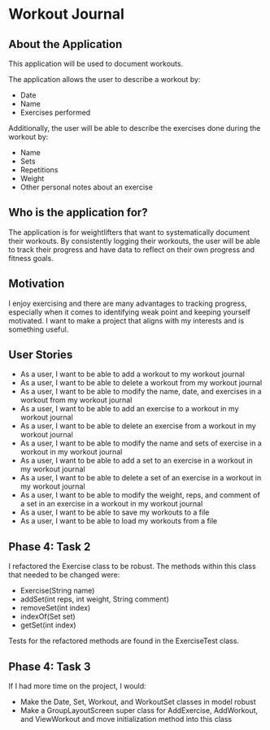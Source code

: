 # Workout Journal

## About the Application

This application will be used to document workouts.

The application allows the user to describe a workout by:
- Date
- Name
- Exercises performed
 
 Additionally, the user will be able to describe the exercises done during the workout by:
 - Name 
 - Sets 
 - Repetitions 
 - Weight
 - Other personal notes about an exercise
 
## Who is the application for?

The application is for weightlifters that want to systematically document their workouts. 
By consistently logging their workouts, the user will be able to track their progress and have data to reflect on their own progress and fitness goals.

## Motivation

I enjoy exercising and there are many advantages to tracking progress, especially when it comes to identifying weak point and keeping yourself motivated. 
I want to make a project that aligns with my interests and is something useful.

## User Stories

- As a user, I want to be able to add a workout to my workout journal
- As a user, I want to be able to delete a workout from my workout journal
- As a user, I want to be able to modify the name, date, and exercises in a workout from my workout journal
- As a user, I want to be able to add an exercise to a workout in my workout journal
- As a user, I want to be able to delete an exercise from a workout in my workout journal
- As a user, I want to be able to modify the name and sets of exercise in a workout in my workout journal
- As a user, I want to be able to add a set to an exercise in a workout in my workout journal
- As a user, I want to be able to delete a set of an exercise in a workout in my workout journal
- As a user, I want to be able to modify the weight, reps, and comment of a set in an exercise in a workout in my workout journal
- As a user, I want to be able to save my workouts to a file
- As a user, I want to be able to load my workouts from a file

## Phase 4: Task 2

I refactored the Exercise class to be robust. The methods within this class that needed to be changed were:
- Exercise(String name)
- addSet(int reps, int weight, String comment)
- removeSet(int index)
- indexOf(Set set)
- getSet(int index)

Tests for the refactored methods are found in the ExerciseTest class.

## Phase 4: Task 3

If I had more time on the project, I would:
- Make the Date, Set, Workout, and WorkoutSet classes in model robust
- Make a GroupLayoutScreen super class for AddExercise, AddWorkout, and ViewWorkout and move initialization method into this class


